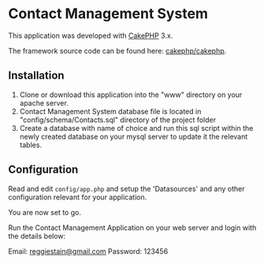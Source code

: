 # Contact Management System

This application was developed with [CakePHP](http://cakephp.org) 3.x.

The framework source code can be found here: [cakephp/cakephp](https://github.com/cakephp/cakephp).

## Installation

1. Clone or download this application into the "www" directory on your apache server.
2. Contact Management System database file is located in "config/schema/Contacts.sql" directory of the project folder 
3. Create a database with name of choice and run this sql script within the newly created database on your mysql server to update it  the relevant tables.

## Configuration

Read and edit `config/app.php` and setup the 'Datasources' and any other
configuration relevant for your application.

You are now set to go.

Run the  Contact Management Application on your web server and login with the details below:

Email: reggiestain@gmail.com
Password: 123456

